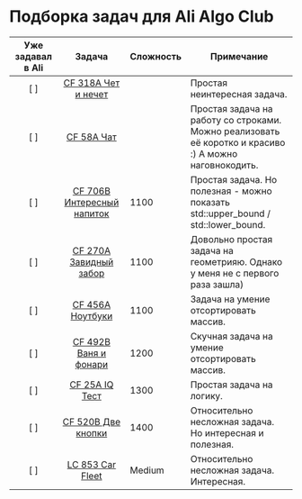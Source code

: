 # Подборка задач для Ali Algo Club

| Уже задавал в Ali | Задача | Сложность | Примечание |
|:---:|:---:|---|---|
| [ ] | [CF 318A Чет и нечет](https://codeforces.com/problemset/problem/318/A) |  | Простая неинтересная задача. |
| [ ] | [CF 58A Чат](https://codeforces.com/problemset/problem/58/A) |  | Простая задача на работу со строками.  Можно реализовать её коротко и красиво :) А можно наговнокодить. |
| [ ] | [CF 706B Интересный напиток](https://codeforces.com/problemset/problem/706/B) | 1100 | Простая задача. Но полезная - можно показать std::upper_bound / std::lower_bound. |
| [ ] | [CF 270A Завидный забор](https://codeforces.com/problemset/problem/270/A) | 1100 | Довольно простая задача на геометрияю. Однако у меня не с первого раза зашла) |
| [ ] | [CF 456A Ноутбуки](https://codeforces.com/problemset/problem/456/A) | 1100 | Задача на умение отсортировать массив. |
| [ ] | [CF 492B Ваня и фонари](https://codeforces.com/problemset/problem/492/B) | 1200 | Скучная задача на умение отсортировать массив. |
| [ ] | [CF 25A IQ Тест](https://codeforces.com/problemset/problem/25/A) | 1300 | Простая задача на логику. |
| [ ] | [CF 520B Две кнопки](https://codeforces.com/problemset/problem/520/B) | 1400 | Относительно несложная задача. Но интересная и полезная. |
| [ ] | [LC 853 Car Fleet](https://leetcode.com/problems/car-fleet/) | Medium | Относительно несложная задача. Интересная. |
